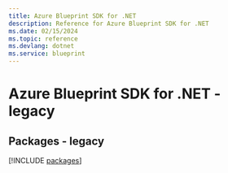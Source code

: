 ```yaml
---
title: Azure Blueprint SDK for .NET
description: Reference for Azure Blueprint SDK for .NET
ms.date: 02/15/2024
ms.topic: reference
ms.devlang: dotnet
ms.service: blueprint
---
```

# Azure Blueprint SDK for .NET - legacy
## Packages - legacy
[!INCLUDE [packages](blueprint-index.md)]